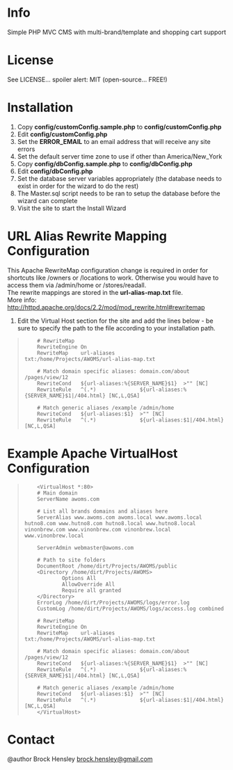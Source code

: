 # Info
Simple PHP MVC CMS with multi-brand/template and shopping cart support
  
# License
See LICENSE... spoiler alert: MIT (open-source... FREE!)
  
# Installation
1. Copy **config/customConfig.sample.php** to **config/customConfig.php**
1. Edit **config/customConfig.php**
  1. Set the **ERROR_EMAIL** to an email address that will receive any site errors
  1. Set the default server time zone to use if other than America/New_York
1. Copy **config/dbConfig.sample.php** to **config/dbConfig.php**
1. Edit **config/dbConfig.php**
  1. Set the database server variables appropriately (the database needs to exist in order for the wizard to do the rest)
  1. The Master.sql script needs to be ran to setup the database before the wizard can complete
1. Visit the site to start the Install Wizard
  
# URL Alias Rewrite Mapping Configuration
This Apache RewriteMap configuration change is required in order for shortcuts like /owners or /locations to work. Otherwise you would have to access them via /admin/home or /stores/readall.  
The rewrite mappings are stored in the **url-alias-map.txt** file.  
More info: http://httpd.apache.org/docs/2.2/mod/mod_rewrite.html#rewritemap  
1. Edit the Virtual Host section for the site and add the lines below - be sure to specify the path to the file according to your installation path.
 >         # RewriteMap
 >         RewriteEngine On
 >         RewriteMap    url-aliases        txt:/home/Projects/AWOMS/url-alias-map.txt
 > 
 >         # Match domain specific aliases: domain.com/about /pages/view/12
 >         RewriteCond   ${url-aliases:%{SERVER_NAME}$1}  >"" [NC]
 >         RewriteRule   ^(.*)              ${url-aliases:%{SERVER_NAME}$1|/404.html} [NC,L,QSA]
 > 
 >         # Match generic aliases /example /admin/home
 >         RewriteCond   ${url-aliases:$1}  >"" [NC]
 >         RewriteRule   ^(.*)              ${url-aliases:$1|/404.html} [NC,L,QSA]
  
# Example Apache VirtualHost Configuration
 >         <VirtualHost *:80>
 >         # Main domain
 >         ServerName awoms.com
 > 
 >         # List all brands domains and aliases here
 >         ServerAlias www.awoms.com awoms.local www.awoms.local hutno8.com www.hutno8.com hutno8.local www.hutno8.local vinonbrew.com www.vinonbrew.com vinonbrew.local www.vinonbrew.local
 > 
 >         ServerAdmin webmaster@awoms.com
 > 
 >         # Path to site folders
 >         DocumentRoot /home/dirt/Projects/AWOMS/public
 >         <Directory /home/dirt/Projects/AWOMS>
 >                 Options All
 >                 AllowOverride All
 >                 Require all granted
 >         </Directory>
 >         ErrorLog /home/dirt/Projects/AWOMS/logs/error.log
 >         CustomLog /home/dirt/Projects/AWOMS/logs/access.log combined
 > 
 >         # RewriteMap
 >         RewriteEngine On
 >         RewriteMap    url-aliases        txt:/home/Projects/AWOMS/url-alias-map.txt
 > 
 >         # Match domain specific aliases: domain.com/about /pages/view/12
 >         RewriteCond   ${url-aliases:%{SERVER_NAME}$1}  >"" [NC]
 >         RewriteRule   ^(.*)              ${url-aliases:%{SERVER_NAME}$1|/404.html} [NC,L,QSA]
 > 
 >         # Match generic aliases /example /admin/home
 >         RewriteCond   ${url-aliases:$1}  >"" [NC]
 >         RewriteRule   ^(.*)              ${url-aliases:$1|/404.html} [NC,L,QSA]
 >         </VirtualHost>
  
# Contact
@author Brock Hensley <brock.hensley@gmail.com>
